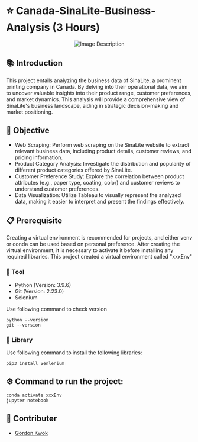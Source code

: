 # ⭐️ Canada-SinaLite-Business-Analysis (3 Hours)


<p align="center">
  <img src="https://github.com/gordonkwokkwok/Canada-SinaLite-Business-Analysis/assets/112631794/dc5c25ba-c274-4350-bcc9-7aba47b5ce38" alt="Image Description">
</p>

## 📚 Introduction
This project entails analyzing the business data of SinaLite, a prominent printing company in Canada. By delving into their operational data, we aim to uncover valuable insights into their product range, customer preferences, and market dynamics. This analysis will provide a comprehensive view of SinaLite's business landscape, aiding in strategic decision-making and market positioning.

## 🎯 Objective
- Web Scraping: Perform web scraping on the SinaLite website to extract relevant business data, including product details, customer reviews, and pricing information.
- Product Category Analysis: Investigate the distribution and popularity of different product categories offered by SinaLite.
- Customer Preference Study: Explore the correlation between product attributes (e.g., paper type, coating, color) and customer reviews to understand customer preferences.
- Data Visualization: Utilize Tableau to visually represent the analyzed data, making it easier to interpret and present the findings effectively.

## 📋 Prerequisite
Creating a virtual environment is recommended for projects, and either venv or conda can be used based on personal preference. After creating the virtual environment, it is necessary to activate it before installing any required libraries. This project created a virtual environment called "xxxEnv"

### 🔧 Tool
- Python (Version: 3.9.6)
- Git (Version: 2.23.0)
- Selenium

Use following command to check version
```
python --version
git --version
```

### 📖 Library
Use following command to install the following libraries:
```
pip3 install Senlenium
```

## ⚙️ Command to run the project:
```
conda activate xxxEnv
jupyter notebook
```

## 👥 Contributer
- [Gordon Kwok](https://www.linkedin.com/in/gordonkwokch/)
